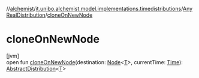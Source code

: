 //[alchemist](../../../index.md)/[it.unibo.alchemist.model.implementations.timedistributions](../index.md)/[AnyRealDistribution](index.md)/[cloneOnNewNode](clone-on-new-node.md)

# cloneOnNewNode

[jvm]\
open fun [cloneOnNewNode](clone-on-new-node.md)(destination: [Node](../../it.unibo.alchemist.model.interfaces/-node/index.md)<[T](../../it.unibo.alchemist/-supported-incarnations/get.md)>, currentTime: [Time](../../it.unibo.alchemist.model.interfaces/-time/index.md)): [AbstractDistribution](../-abstract-distribution/index.md)<[T](../../it.unibo.alchemist/-supported-incarnations/get.md)>
